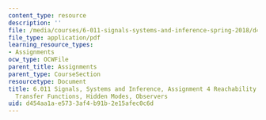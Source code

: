 ```yaml
---
content_type: resource
description: ''
file: /media/courses/6-011-signals-systems-and-inference-spring-2018/d454aa1ae5733af4b91b2e15afec0c6d_MIT6_011S18ps4.pdf
file_type: application/pdf
learning_resource_types:
- Assignments
ocw_type: OCWFile
parent_title: Assignments
parent_type: CourseSection
resourcetype: Document
title: 6.011 Signals, Systems and Inference, Assignment 4 Reachability and Observability,
  Transfer Functions, Hidden Modes, Observers
uid: d454aa1a-e573-3af4-b91b-2e15afec0c6d
---
```

